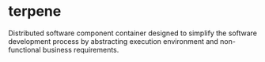 # terpene
Distributed software component container designed to simplify the software development process by abstracting execution environment and non-functional business requirements.

